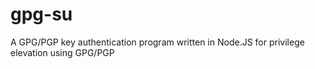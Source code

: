 # gpg-su

A GPG/PGP key authentication program written in Node.JS for privilege elevation using GPG/PGP